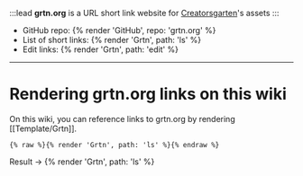 :::lead
**grtn.org** is a URL short link website for [Creatorsgarten](https://creatorsgarten.org)'s assets
:::

- GitHub repo: {% render 'GitHub', repo: 'grtn.org' %}
- List of short links: {% render 'Grtn', path: 'ls' %}
- Edit links: {% render 'Grtn', path: 'edit' %}

---

# Rendering grtn.org links on this wiki

On this wiki, you can reference links to grtn.org by rendering [[Template/Grtn]].

```
{% raw %}{% render 'Grtn', path: 'ls' %}{% endraw %}
```

Result &rarr; {% render 'Grtn', path: 'ls' %}